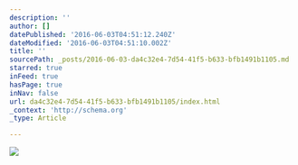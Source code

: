 ```yaml
---
description: ''
author: []
datePublished: '2016-06-03T04:51:12.240Z'
dateModified: '2016-06-03T04:51:10.002Z'
title: ''
sourcePath: _posts/2016-06-03-da4c32e4-7d54-41f5-b633-bfb1491b1105.md
starred: true
inFeed: true
hasPage: true
inNav: false
url: da4c32e4-7d54-41f5-b633-bfb1491b1105/index.html
_context: 'http://schema.org'
_type: Article

---
```

![](https://the-grid-user-content.s3-us-west-2.amazonaws.com/4401ea2a-ce1c-48da-a914-4add96244686.jpg)